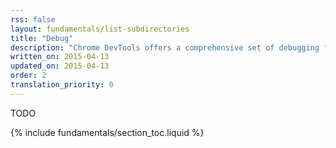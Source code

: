 ```yaml
---
rss: false
layout: fundamentals/list-subdirectories
title: "Debug"
description: "Chrome DevTools offers a comprehensive set of debugging features to help you find and fix errors in your code."
written_on: 2015-04-13
updated_on: 2015-04-13
order: 2
translation_priority: 0
---
```


TODO

{% include fundamentals/section_toc.liquid %}
